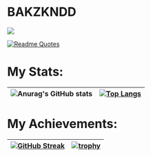 # BAKZKNDD
![](https://komarev.com/ghpvc/?username=bakzkndd)

[![Readme Quotes](https://quotes-github-readme.vercel.app/api?type=horizontal&theme=dark)](https://github.com/piyushsuthar/github-readme-quotes)

# My Stats:
| ![Anurag's GitHub stats](https://github-readme-stats.vercel.app/api?username=bakzkndd&show_icons=true&theme=dark) | [![Top Langs](https://github-readme-stats.vercel.app/api/top-langs/?username=bakzkndd&theme=dark)](https://github.com/anuraghazra/github-readme-stats) |
| ------------- | ------------- |

# My Achievements:
| [![GitHub Streak](https://github-readme-streak-stats.herokuapp.com?user=bakzkndd&theme=dark&date_format=M%20j%5B%2C%20Y%5D)](https://git.io/streak-stats) | [![trophy](https://github-profile-trophy.vercel.app/?username=bakzkndd&theme=juicyfresh)](https://github.com/ryo-ma/github-profile-trophy) |
| ------------- | ------------- |
